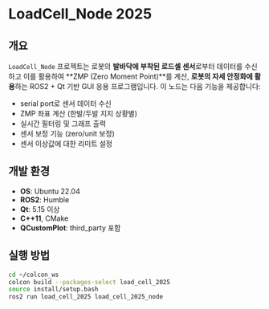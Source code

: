 # LoadCell_Node 2025

## 개요
`LoadCell_Node` 프로젝트는 로봇의 **발바닥에 부착된 로드셀 센서**로부터 데이터를 수신하고 이를 활용하여 **ZMP (Zero Moment Point)**를 계산, **로봇의 자세 안정화에 활용**하는 ROS2 + Qt 기반 GUI 응용 프로그램입니다. 이 노드는 다음 기능을 제공합니다:

- serial port로 센서 데이터 수신
- ZMP 좌표 계산 (한발/두발 지지 상황별)
- 실시간 필터링 및 그래프 출력
- 센서 보정 기능 (zero/unit 보정)
- 센서 이상값에 대한 리미트 설정

## 개발 환경
- **OS**: Ubuntu 22.04
- **ROS2**: Humble
- **Qt**: 5.15 이상
- **C++11**, CMake
- **QCustomPlot**: third_party 포함

## 실행 방법

```bash
cd ~/colcon_ws
colcon build --packages-select load_cell_2025
source install/setup.bash
ros2 run load_cell_2025 load_cell_2025_node
```
